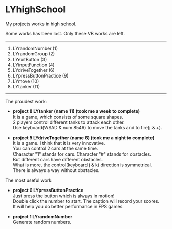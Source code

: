 # LYhighSchool
My projects works in high school.

Some works has been lost. Only these VB works are left.

---
1. LYrandomNumber (1)
2. LYrandomGroup (2)
3. LYexitButton (3)
4. LYinputFunction (4)
5. LYdriveTogether (6)
6. LYpressButtonPractice (9)
7. LYmove (10)
8. LYtanker (11)
---
The proudest work: 
* **project 8 LYtanker (name 11) (took me a week to complete)**  
  It is a game, which consists of some square shapes.  
  2 players control different tanks to attack each other.  
  Use keyboard(WSAD & num 8546) to move the tanks and to fire(j & +).  


* **project 5 LYdriveTogether (name 6) (took me a night to complete)**  
  It is a game. I think that it is very innovative.  
  You can control 2 cars at the same time.  
  Character "1" stands for cars. Character "#" stands for obstacles.  
  But different cars have different obstacles.  
  What is more, the control(keyboard j & k) direction is symmetrical.  
  There is always a way without obstacles.

The most useful work: 
* **project 6 LYpressButtonPractice**  
  Just press the button which is always in motion!  
  Double click the number to start. The caption will record your scores.  
  It will help you do better performance in FPS games.  
  
* **project 1 LYrandomNumber**  
  Generate random numbers.  
